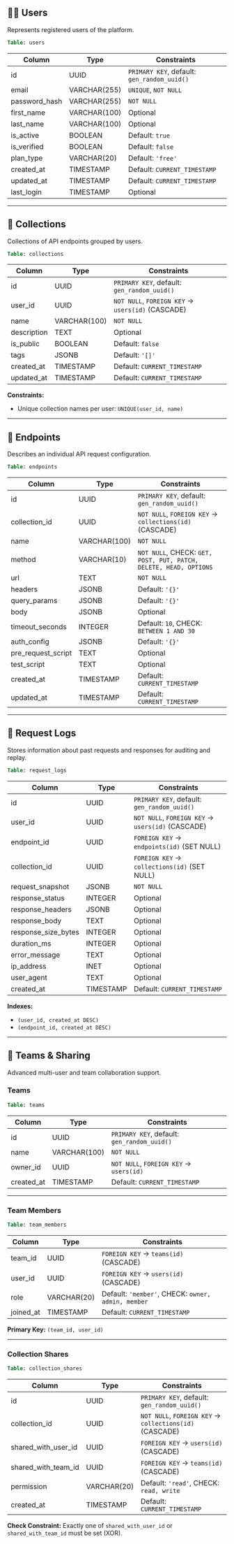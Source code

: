 ## 🧑‍💻 Users

Represents registered users of the platform.

```sql
Table: users
```

| Column         | Type         | Constraints                                 |
| -------------- | ------------ | ------------------------------------------- |
| id             | UUID         | `PRIMARY KEY`, default: `gen_random_uuid()` |
| email          | VARCHAR(255) | `UNIQUE`, `NOT NULL`                        |
| password\_hash | VARCHAR(255) | `NOT NULL`                                  |
| first\_name    | VARCHAR(100) | Optional                                    |
| last\_name     | VARCHAR(100) | Optional                                    |
| is\_active     | BOOLEAN      | Default: `true`                             |
| is\_verified   | BOOLEAN      | Default: `false`                            |
| plan\_type     | VARCHAR(20)  | Default: `'free'`                           |
| created\_at    | TIMESTAMP    | Default: `CURRENT_TIMESTAMP`                |
| updated\_at    | TIMESTAMP    | Default: `CURRENT_TIMESTAMP`                |
| last\_login    | TIMESTAMP    | Optional                                    |

---

## 📁 Collections

Collections of API endpoints grouped by users.

```sql
Table: collections
```

| Column      | Type         | Constraints                                       |
| ----------- | ------------ | ------------------------------------------------- |
| id          | UUID         | `PRIMARY KEY`, default: `gen_random_uuid()`       |
| user\_id    | UUID         | `NOT NULL`, `FOREIGN KEY` → `users(id)` (CASCADE) |
| name        | VARCHAR(100) | `NOT NULL`                                        |
| description | TEXT         | Optional                                          |
| is\_public  | BOOLEAN      | Default: `false`                                  |
| tags        | JSONB        | Default: `'[]'`                                   |
| created\_at | TIMESTAMP    | Default: `CURRENT_TIMESTAMP`                      |
| updated\_at | TIMESTAMP    | Default: `CURRENT_TIMESTAMP`                      |

**Constraints:**

* Unique collection names per user: `UNIQUE(user_id, name)`

---

## 🔗 Endpoints

Describes an individual API request configuration.

```sql
Table: endpoints
```

| Column               | Type         | Constraints                                                       |
| -------------------- | ------------ | ----------------------------------------------------------------- |
| id                   | UUID         | `PRIMARY KEY`, default: `gen_random_uuid()`                       |
| collection\_id       | UUID         | `NOT NULL`, `FOREIGN KEY` → `collections(id)` (CASCADE)           |
| name                 | VARCHAR(100) | `NOT NULL`                                                        |
| method               | VARCHAR(10)  | `NOT NULL`, CHECK: `GET, POST, PUT, PATCH, DELETE, HEAD, OPTIONS` |
| url                  | TEXT         | `NOT NULL`                                                        |
| headers              | JSONB        | Default: `'{}'`                                                   |
| query\_params        | JSONB        | Default: `'{}'`                                                   |
| body                 | JSONB        | Optional                                                          |
| timeout\_seconds     | INTEGER      | Default: `10`, CHECK: `BETWEEN 1 AND 30`                          |
| auth\_config         | JSONB        | Default: `'{}'`                                                   |
| pre\_request\_script | TEXT         | Optional                                                          |
| test\_script         | TEXT         | Optional                                                          |
| created\_at          | TIMESTAMP    | Default: `CURRENT_TIMESTAMP`                                      |
| updated\_at          | TIMESTAMP    | Default: `CURRENT_TIMESTAMP`                                      |

---

## 📜 Request Logs

Stores information about past requests and responses for auditing and replay.

```sql
Table: request_logs
```

| Column                | Type      | Constraints                                       |
| --------------------- | --------- | ------------------------------------------------- |
| id                    | UUID      | `PRIMARY KEY`, default: `gen_random_uuid()`       |
| user\_id              | UUID      | `NOT NULL`, `FOREIGN KEY` → `users(id)` (CASCADE) |
| endpoint\_id          | UUID      | `FOREIGN KEY` → `endpoints(id)` (SET NULL)        |
| collection\_id        | UUID      | `FOREIGN KEY` → `collections(id)` (SET NULL)      |
| request\_snapshot     | JSONB     | `NOT NULL`                                        |
| response\_status      | INTEGER   | Optional                                          |
| response\_headers     | JSONB     | Optional                                          |
| response\_body        | TEXT      | Optional                                          |
| response\_size\_bytes | INTEGER   | Optional                                          |
| duration\_ms          | INTEGER   | Optional                                          |
| error\_message        | TEXT      | Optional                                          |
| ip\_address           | INET      | Optional                                          |
| user\_agent           | TEXT      | Optional                                          |
| created\_at           | TIMESTAMP | Default: `CURRENT_TIMESTAMP`                      |

**Indexes:**

* `(user_id, created_at DESC)`
* `(endpoint_id, created_at DESC)`

---

## 👥 Teams & Sharing

Advanced multi-user and team collaboration support.

### Teams

```sql
Table: teams
```

| Column      | Type         | Constraints                                 |
| ----------- | ------------ | ------------------------------------------- |
| id          | UUID         | `PRIMARY KEY`, default: `gen_random_uuid()` |
| name        | VARCHAR(100) | `NOT NULL`                                  |
| owner\_id   | UUID         | `NOT NULL`, `FOREIGN KEY` → `users(id)`     |
| created\_at | TIMESTAMP    | Default: `CURRENT_TIMESTAMP`                |

---

### Team Members

```sql
Table: team_members
```

| Column     | Type        | Constraints                                        |
| ---------- | ----------- | -------------------------------------------------- |
| team\_id   | UUID        | `FOREIGN KEY` → `teams(id)` (CASCADE)              |
| user\_id   | UUID        | `FOREIGN KEY` → `users(id)` (CASCADE)              |
| role       | VARCHAR(20) | Default: `'member'`, CHECK: `owner, admin, member` |
| joined\_at | TIMESTAMP   | Default: `CURRENT_TIMESTAMP`                       |

**Primary Key:** `(team_id, user_id)`

---

### Collection Shares

```sql
Table: collection_shares
```

| Column                 | Type        | Constraints                                             |
| ---------------------- | ----------- | ------------------------------------------------------- |
| id                     | UUID        | `PRIMARY KEY`, default: `gen_random_uuid()`             |
| collection\_id         | UUID        | `NOT NULL`, `FOREIGN KEY` → `collections(id)` (CASCADE) |
| shared\_with\_user\_id | UUID        | `FOREIGN KEY` → `users(id)` (CASCADE)                   |
| shared\_with\_team\_id | UUID        | `FOREIGN KEY` → `teams(id)` (CASCADE)                   |
| permission             | VARCHAR(20) | Default: `'read'`, CHECK: `read, write`                 |
| created\_at            | TIMESTAMP   | Default: `CURRENT_TIMESTAMP`                            |

**Check Constraint:** Exactly one of `shared_with_user_id` or `shared_with_team_id` must be set (XOR).
